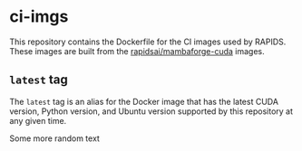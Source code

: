 # ci-imgs

This repository contains the Dockerfile for the CI images used by RAPIDS. These images are built from the [rapidsai/mambaforge-cuda](https://github.com/rapidsai/mambaforge-cuda) images.

## `latest` tag

The `latest` tag is an alias for the Docker image that has the latest CUDA version, Python version, and Ubuntu version supported by this repository at any given time.

Some more random text